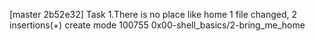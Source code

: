 [master 2b52e32] Task 1.There is no place like home
 1 file changed, 2 insertions(+)
 create mode 100755 0x00-shell_basics/2-bring_me_home

